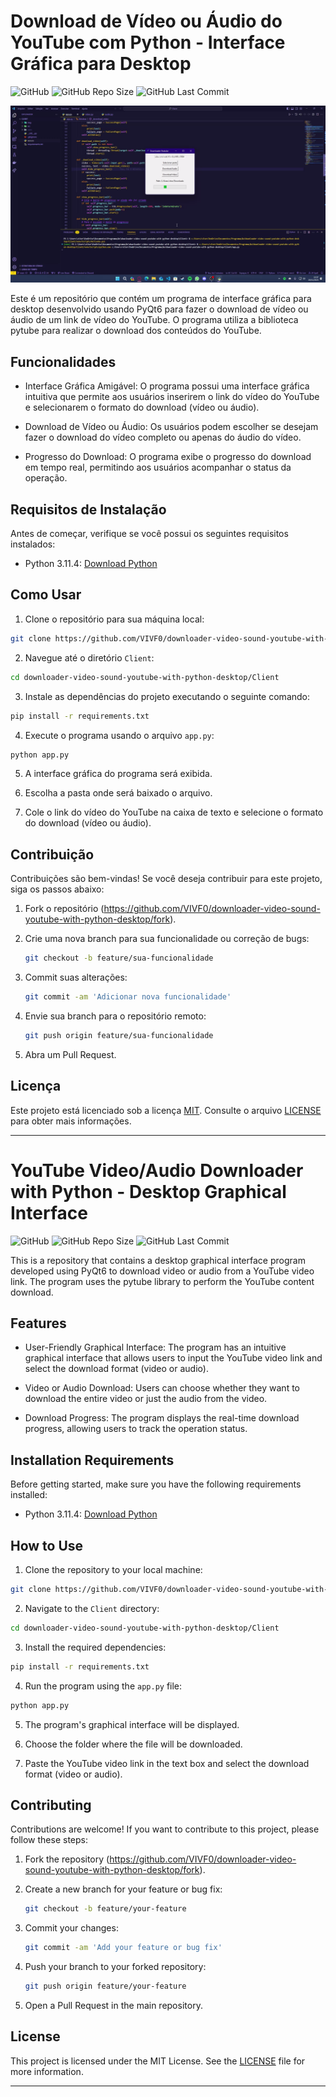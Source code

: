 # Download de Vídeo ou Áudio do YouTube com Python - Interface Gráfica para Desktop

![GitHub](https://img.shields.io/github/license/VIVF0/downloader-video-sound-youtube-with-python-desktop)
![GitHub Repo Size](https://img.shields.io/github/repo-size/VIVF0/downloader-video-sound-youtube-with-python-desktop)
![GitHub Last Commit](https://img.shields.io/github/last-commit/VIVF0/downloader-video-sound-youtube-with-python-desktop)  

[![Watch the video](https://github.com/VIVF0/downloader-video-sound-youtube-with-python-desktop/blob/main/Client/img/Downloader%20Youtube.png)](https://youtu.be/VNQ5AHLctsU)

Este é um repositório que contém um programa de interface gráfica para desktop desenvolvido usando PyQt6 para fazer o download de vídeo ou áudio de um link de vídeo do YouTube. O programa utiliza a biblioteca pytube para realizar o download dos conteúdos do YouTube.

## Funcionalidades

- Interface Gráfica Amigável: O programa possui uma interface gráfica intuitiva que permite aos usuários inserirem o link do vídeo do YouTube e selecionarem o formato do download (vídeo ou áudio).

- Download de Vídeo ou Áudio: Os usuários podem escolher se desejam fazer o download do vídeo completo ou apenas do áudio do vídeo.

- Progresso do Download: O programa exibe o progresso do download em tempo real, permitindo aos usuários acompanhar o status da operação.

## Requisitos de Instalação

Antes de começar, verifique se você possui os seguintes requisitos instalados:

- Python 3.11.4: [Download Python](https://www.python.org/ftp/python/3.11.4/python-3.11.4-amd64.exe)

## Como Usar

1. Clone o repositório para sua máquina local:

```bash
git clone https://github.com/VIVF0/downloader-video-sound-youtube-with-python-desktop.git
```

2. Navegue até o diretório `Client`:

```bash
cd downloader-video-sound-youtube-with-python-desktop/Client
```

3. Instale as dependências do projeto executando o seguinte comando:

```bash
pip install -r requirements.txt
```

4. Execute o programa usando o arquivo `app.py`:

```bash
python app.py
```

5. A interface gráfica do programa será exibida.

6. Escolha a pasta onde será baixado o arquivo.

7. Cole o link do vídeo do YouTube na caixa de texto e selecione o formato do download (vídeo ou áudio).

## Contribuição

Contribuições são bem-vindas! Se você deseja contribuir para este projeto, siga os passos abaixo:

1. Fork o repositório (https://github.com/VIVF0/downloader-video-sound-youtube-with-python-desktop/fork).

2. Crie uma nova branch para sua funcionalidade ou correção de bugs:

   ```bash
   git checkout -b feature/sua-funcionalidade
   ```

3. Commit suas alterações:

   ```bash
   git commit -am 'Adicionar nova funcionalidade'
   ```

4. Envie sua branch para o repositório remoto:

   ```bash
   git push origin feature/sua-funcionalidade
   ```

5. Abra um Pull Request.

## Licença

Este projeto está licenciado sob a licença [MIT](LICENSE). Consulte o arquivo [LICENSE](LICENSE) para obter mais informações.

---

# YouTube Video/Audio Downloader with Python - Desktop Graphical Interface

![GitHub](https://img.shields.io/github/license/VIVF0/downloader-video-sound-youtube-with-python-desktop)
![GitHub Repo Size](https://img.shields.io/github/repo-size/VIVF0/downloader-video-sound-youtube-with-python-desktop)
![GitHub Last Commit](https://img.shields.io/github/last-commit/VIVF0/downloader-video-sound-youtube-with-python-desktop)

This is a repository that contains a desktop graphical interface program developed using PyQt6 to download video or audio from a YouTube video link. The program uses the pytube library to perform the YouTube content download.

## Features

- User-Friendly Graphical Interface: The program has an intuitive graphical interface that allows users to input the YouTube video link and select the download format (video or audio).

- Video or Audio Download: Users can choose whether they want to download the entire video or just the audio from the video.

- Download Progress: The program displays the real-time download progress, allowing users to track the operation status.

## Installation Requirements

Before getting started, make sure you have the following requirements installed:

- Python 3.11.4: [Download Python](https://www.python.org/ftp/python/3.11.4/python-3.11.4-amd64.exe)

## How to Use

1. Clone the repository to your local machine:

```bash
git clone https://github.com/VIVF0/downloader-video-sound-youtube-with-python-desktop.git
```

2. Navigate to the `Client` directory:

```bash
cd downloader-video-sound-youtube-with-python-desktop/Client
```

3. Install the required dependencies:

```bash
pip install -r requirements.txt
```

4. Run the program using the `app.py` file:

```bash
python app.py
```

5. The program's graphical interface will be displayed.

6. Choose the folder where the file will be downloaded.

7. Paste the YouTube video link in the text box and select the download format (video or audio).

## Contributing

Contributions are welcome! If you want to contribute to this project, please follow these steps:

1. Fork the repository (https://github.com/VIVF0/downloader-video-sound-youtube-with-python-desktop/fork).

2. Create a new branch for your feature or bug fix:

   ```bash
   git checkout -b feature/your-feature
   ```

3. Commit your changes:

   ```bash
   git commit -am 'Add your feature or bug fix'
   ```

4. Push your branch to your forked repository:

   ```bash
   git push origin feature/your-feature
   ```

5. Open a Pull Request in the main repository.

## License

This project is licensed under the MIT License. See the [LICENSE](LICENSE) file for more information.

---
 
